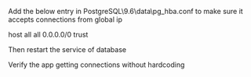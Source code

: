 Add the below entry in PostgreSQL\9.6\data\pg_hba.conf to make sure it accepts connections from global ip

host  all   			all 			0.0.0.0/0  				trust 

Then restart the service of database

Verify the app getting connections without hardcoding